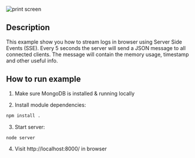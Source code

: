 ![print screen](https://raw.github.com/alessioalex/LogIt/master/examples/streaminLogs/files/streamingLogs.png)

## Description

This example show you how to stream logs in browser using Server Side Events (SSE).
Every 5 seconds the server will send a JSON message to all connected clients.
The message will contain the memory usage, timestamp and other useful info.

## How to run example

1) Make sure MongoDB is installed & running locally

2) Install module dependencies:

```bash
npm install .
```
3) Start server:

```bash
node server
```

4) Visit http://localhost:8000/ in browser
